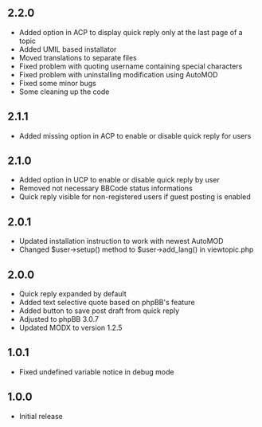 2.2.0
-----

- Added option in ACP to display quick reply only at the last page of a topic
- Added UMIL based installator
- Moved translations to separate files
- Fixed problem with quoting username containing special characters
- Fixed problem with uninstalling modification using AutoMOD
- Fixed some minor bugs
- Some cleaning up the code


2.1.1
-----

- Added missing option in ACP to enable or disable quick reply for users


2.1.0
-----

- Added option in UCP to enable or disable quick reply by user
- Removed not necessary BBCode status informations
- Quick reply visible for non-registered users if guest posting is enabled


2.0.1
-----

- Updated installation instruction to work with newest AutoMOD
- Changed $user->setup() method to $user->add_lang() in viewtopic.php


2.0.0
-----

- Quick reply expanded by default
- Added text selective quote based on phpBB's feature
- Added button to save post draft from quick reply
- Adjusted to phpBB 3.0.7
- Updated MODX to version 1.2.5


1.0.1
-----

- Fixed undefined variable notice in debug mode


1.0.0
-----

- Initial release
